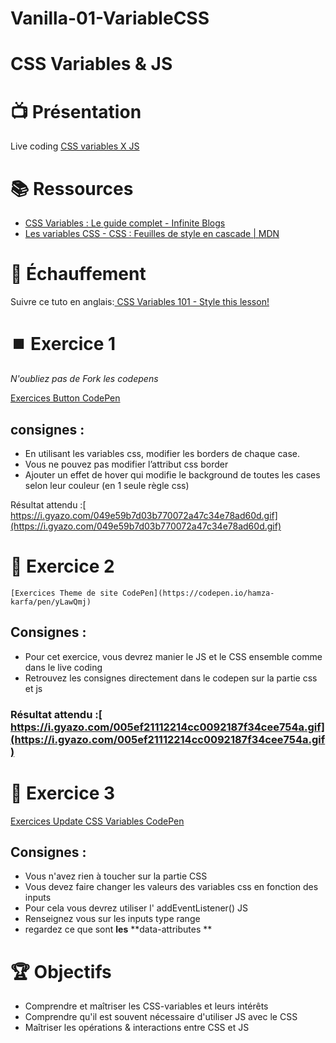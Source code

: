 # Vanilla-01-VariableCSS

# CSS Variables & JS


# 📺 Présentation


Live coding [CSS variables X JS](https://codepen.io/hamza-karfa/pen/NWRJELp)


# 📚️ Ressources



* [CSS Variables : Le guide complet - Infinite Blogs](https://blogs.infinitesquare.com/posts/web/css-vars-le-guide-complet)
* [Les variables CSS - CSS : Feuilles de style en cascade | MDN](https://developer.mozilla.org/fr/docs/Web/CSS/Using_CSS_custom_properties)


# 💪 Échauffement

Suivre ce tuto en anglais:[ CSS Variables 101 - Style this lesson!](https://codepen.io/abcretrograde/pen/xaKVNx)


# 


# ⏹️ Exercice 1

_N'oubliez pas de Fork les codepens_


[Exercices Button CodePen](https://codepen.io/hamza-karfa/pen/MWjxzRG)


## **consignes :**



* En utilisant les variables css, modifier les borders de chaque case.
* Vous ne pouvez pas modifier l’attribut css border
* Ajouter un effet de hover qui modifie le background de toutes les cases selon leur couleur (en 1 seule règle css)

Résultat attendu :[ https://i.gyazo.com/049e59b7d03b770072a47c34e78ad60d.gif](https://i.gyazo.com/049e59b7d03b770072a47c34e78ad60d.gif)


# 🎨 Exercice 2


    [Exercices Theme de site CodePen](https://codepen.io/hamza-karfa/pen/yLawQmj)


## **Consignes :**



* Pour cet exercice, vous devrez manier le JS et le CSS ensemble comme dans le live coding
* Retrouvez les consignes directement dans le codepen sur la partie css et js


### **Résultat attendu :[ https://i.gyazo.com/005ef21112214cc0092187f34cee754a.gif](https://i.gyazo.com/005ef21112214cc0092187f34cee754a.gif)**


# 


# 🎨 Exercice 3


[Exercices Update CSS Variables CodePen](https://codepen.io/hamza-karfa/pen/GRjePgj)


## **Consignes :**



* Vous n'avez rien à toucher sur la partie CSS
* Vous devez faire changer les valeurs des variables css en fonction des inputs
* Pour cela vous devrez utiliser l' addEventListener() JS
* Renseignez vous sur les inputs type range
* regardez ce que sont **les** **data-attributes **


# 🏆 Objectifs



* Comprendre et maîtriser les CSS-variables et leurs intérêts
* Comprendre qu'il est souvent nécessaire d'utiliser JS avec le CSS
* Maîtriser les opérations & interactions entre CSS et JS
